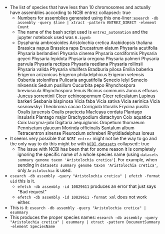 - The list of species that have less than 10 chromosomes and actually have assemblies according to NCBI entrez
  collapsed:: true
	- Numbers for assemblies generated using this one-liner :`esearch -db assembly -query $line | xtract -pattern ENTREZ_DIRECT -element Count`
	- The name of the bash script used is `entrez_automation` and the jupyter notebook used was `6.ipynb`
	- Dysphania ambrosioides
	  Aristolochia cretica
	  Arabidopsis thaliana
	  Brassica napus
	  Brassica rapa
	  Erucastrum elatum
	  Physaria acutifolia
	  Physaria berlandieri
	  Physaria cinerea
	  Physaria cordiformis
	  Physaria geyeri
	  Physaria lepidota
	  Physaria oregona
	  Physaria palmeri
	  Physaria parvula
	  Physaria rectipes
	  Physaria reediana
	  Physaria rollinsii
	  Physaria valida
	  Physaria vitulifera
	  Bradburia pilosa
	  Emilia baberka
	  Erigeron arizonicus
	  Erigeron philadelphicus
	  Erigeron vetensis
	  Osbertia stolonifera
	  Pulicaria angustifolia
	  Senecio lelyi
	  Senecio nikoensis
	  Sedum pusillum
	  Cucurbita pepo
	  Rhynchospora breviuscula
	  Rhynchospora tenuis
	  Ricinus communis
	  Juncus effusus
	  Juncus sorrentinii
	  Cicer echinospermum
	  Cicer reticulatum
	  Lupinus barkeri
	  Sesbania bispinosa
	  Vicia faba
	  Vicia sativa
	  Vicia serinica
	  Vicia sosnowskyi
	  Theobroma cacao
	  Corrigiola litoralis
	  Erycina pusilla
	  Oxalis juruensis
	  Oxalis praetexta
	  Macleaya cordata
	  Plantago insularis
	  Plantago major
	  Brachypodium distachyon
	  Coix aquatica
	  Coix lacryma-jobi
	  Digitaria aequiglumis
	  Oropetium thomaeum
	  Pennisetum glaucum
	  Morinda officinalis
	  Santalum album
	  Tetracentron sinense
	  Pleurozium schreberi
	  Rhytidiadelphus loreus
- It seems very possible that `NCBI entrez` might not be the way to go and the only way to do this might be with [`NCBI datasets`](https://www.ncbi.nlm.nih.gov/datasets/docs/v2/how-tos/)
  collapsed:: true
	- The issue with NCBI has been that for some reason it is completely ignoring the specific name of a whole species name (using `datasets summary genome taxon 'Aristolochia cretica'`). For example, when sending in `datasets summary genome taxon 'Aristolochia cretica'`, only `Aristolochia` is used.
- `esearch -db assembly -query "Aristolochia cretica" | efetch -format uid` this is it.
	- `efetch -db assembly -id 10829611` produces an error that just says "Bad request"
	- `efetch -db assembly -id 10829611 -format xml` does not work either.
- This is it: `esearch -db assembly -query "Aristolochia cretica" | esummary`
- This produces the proper species names: `esearch -db assembly -query "Aristolochia cretica" | esummary | xtract -pattern DocumentSummary -element SpeciesName`